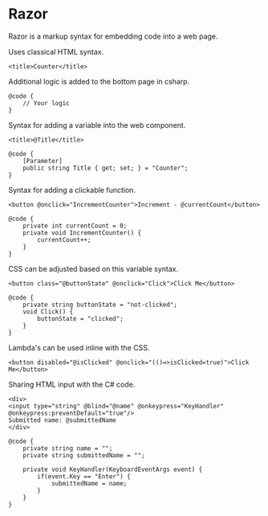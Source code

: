 # Razor

Razor is a markup syntax for embedding code into a web page.


Uses classical HTML syntax.

```razor
<title>Counter</title>
```

Additional logic is added to the bottom page in csharp.

```razor
@code {
    // Your logic
}
```

Syntax for adding a variable into the web component.

```razor
<title>@Title</title>

@code {
    [Parameter]
    public string Title { get; set; } = "Counter";
}
```

Syntax for adding a clickable function.

```razor
<button @onclick="IncrementCounter">Increment - @currentCount</button>

@code {
    private int currentCount = 0;
    private void IncrementCounter() {
        currentCount++;
    }
}
```

CSS can be adjusted based on this variable syntax.

```razor
<button class="@buttonState" @onclick="Click">Click Me</button>

@code {
    private string buttonState = "not-clicked";
    void Click() {
        buttonState = "clicked";
    }
}
```

Lambda's can be used inline with the CSS.

```razor
<button disabled="@isClicked" @onclick="(()=>isClicked=true)">Click Me</button>
```

Sharing HTML input with the C# code.

```razor
<div>
<input type="string" @blind="@name" @onkeypress="KeyHandler" @onkeypress:preventDefault="true"/>
Submitted name: @submittedName
</div>

@code {
    private string name = "";
    private string submittedName = "";

    private void KeyHandler(KeyboardEventArgs event) {
        if(event.Key == "Enter") {
            submittedName = name;
        }
    }
}
```